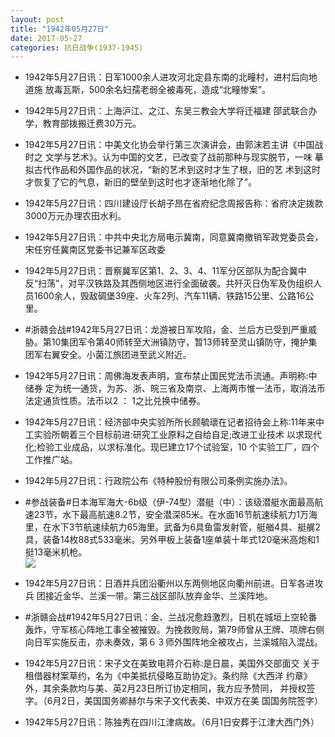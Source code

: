 ```yaml
---
layout: post
title: "1942年05月27日"
date: 2017-05-27
categories: 抗日战争(1937-1945)
---
```


<meta name="referrer" content="no-referrer" />

- 1942年5月27日讯：日军1000余人进攻河北定县东南的北疃村，进村后向地道施 放毒瓦斯，500余名妇孺老弱全被毒死，造成“北疃惨案”。 

- 1942年5月27日讯：上海沪江、之江、东吴三教会大学将迁福建 邵武联合办学，教育部拨搬迁费30万元。 

- 1942年5月27日讯：中美文化协会举行第三次演讲会，由郭沫若主讲《中国战时之 文学与艺术》。认为中国的文艺，已改变了战前那种与现实脱节，一味 摹拟古代作品和外国作品的状况，“新的艺术到这时才生了根，旧的艺 术到这时才恢复了它的气息，新旧的壁垒到这时也才逐渐地化除了”。 

- 1942年5月27日讯：四川建设厅长胡子昂在省府纪念周报告称：省府决定拨款 3000万元办理农田水利。 

- 1942年5月27日讯：中共中央北方局电示冀南，同意冀南撤销军政党委员会，宋任穷任冀南区党委书记兼军区政委 

- 1942年5月27日讯：晋察冀军区第1、2、3、4、11军分区部队为配合冀中反“扫荡”，对平汉铁路及其西侧地区进行全面破袭。共歼灭日伪军及伪组织人员1600余人，毁敌碉堡39座、火车2列、汽车11辆、铁路15公里、公路16公里。 

- #浙赣会战#1942年5月27日讯：龙游被日军攻陷，金、兰后方已受到严重威胁。第10集团军令第40师转至大洲镇防守，暂13师转至灵山镇防守，掩护集团军右翼安全。小菌江旅团进至武义附近。 

- 1942年5月27日讯：周佛海发表声明，宣布禁止国民党法币流通。声明称:中储券 定为统一通货，为苏、浙、皖三省及南京、上海两市惟一法币，取消法币 法定通货性质。法币以2 ： 1之比兑换中储券。 

- 1942年5月27日讯：经济部中央实验所所长顾毓瓌在记者招待会上称:11年来中 工实验所朝着三个目标前进:研究工业原料之自给自足;改进工业技术 以求现代化;检验工业成品，以求标准化。现巳建立17个试验室，10 个实验工厂，四个工作推广站。 

- 1942年5月27日讯：行政院公布《特种股份有限公司条例实施办法》。 

- #参战装备#日本海军海大-6b级（伊-74型）潜艇（中）：该级潜艇水面最高航速23节，水下最高航速8.2节，安全潜深85米。在水面16节航速续航力1万海里，在水下3节航速续航力65海里。武备为6具鱼雷发射管，艇艏4具、艇艉2具，装备14枚88式533毫米。另外甲板上装备1座单装十年式120毫米高炮和1挺13毫米机枪。 <br/><img src="https://wx1.sinaimg.cn/large/aca367d8ly1ffzovfkugzj20go066t9i.jpg" />

- 1942年5月27日讯：日酒井兵团沿衢州以东两侧地区向衢州前进。日军各进攻兵 团接近金华、兰溪一带。第三战区部队放弃金华、兰溪阵地。 

- #浙赣会战#1942年5月27日讯：金、兰战况愈趋激烈，日机在城垣上空轮番轰炸，守军核心阵地工事全被摧毁。为挽救败局，第79师曾从王牌、项牌右侧向日军实施反击，亦未奏效，第６３师外围阵地全被攻占，兰溪城陷入混战。 

- 1942年5月27日讯：宋子文在美致电蒋介石称:是日晨，美国外交部面交 关于租借器材案草约，名为《中美抵抗侵略互助协定》。条约除《大西洋 约章》外，其余条款均与美、英2月23日所订协定相同，我方应予赞同， 并授权签字。（6月2日，美国国务卿赫尔与宋子文代表美、中双方在美 国国务院签字） 

- 1942年5月27日讯：陈独秀在四川江津病故。（6月1日安葬于江津大西门外） 

